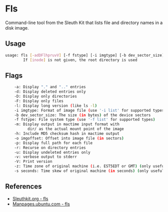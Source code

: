 # Fls

Command-line tool from the Sleuth Kit that lists file and directory names in a disk image.

## Usage

```bash
usage: fls [-adDFlhpruvV] [-f fstype] [-i imgtype] [-b dev_sector_size] [-m dir/] [-o imgoffset] [-z ZONE] [-s seconds] image [images] [inode]
        If [inode] is not given, the root directory is used
```

## Flags

```bash
    -a: Display "." and ".." entries
    -d: Display deleted entries only
    -D: Display only directories
    -F: Display only files
    -l: Display long version (like ls -l)
    -i imgtype: Format of image file (use '-i list' for supported types)
    -b dev_sector_size: The size (in bytes) of the device sectors
    -f fstype: File system type (use '-f list' for supported types)
    -m: Display output in mactime input format with
          dir/ as the actual mount point of the image
    -h: Include MD5 checksum hash in mactime output
    -o imgoffset: Offset into image file (in sectors)
    -p: Display full path for each file
    -r: Recurse on directory entries
    -u: Display undeleted entries only
    -v: verbose output to stderr
    -V: Print version
    -z: Time zone of original machine (i.e. EST5EDT or GMT) (only useful with -l)
    -s seconds: Time skew of original machine (in seconds) (only useful with -l & -m)
```

## References

- [Sleuthkit.org - fls](https://www.sleuthkit.org/sleuthkit/man/fls.html)
- [Manpages.ubuntu.com - fls](https://manpages.ubuntu.com/manpages/bionic/man1/fls.1.html)
